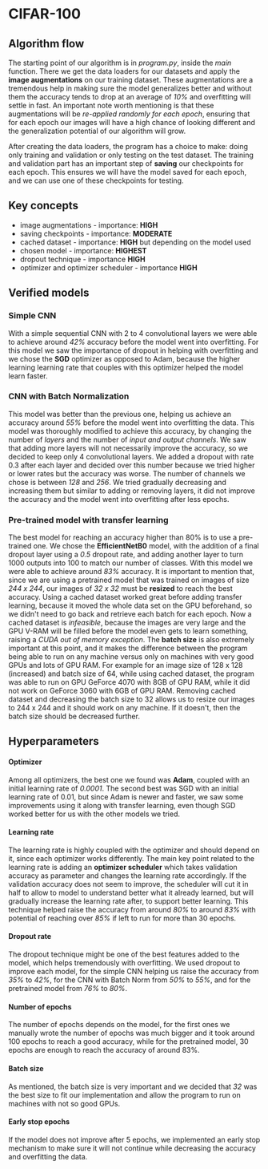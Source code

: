 # CIFAR-100

## Algorithm flow

The starting point of our algorithm is in *program.py*, inside the *main* function. There we get the data loaders for our datasets and apply the **image augmentations** on our training dataset. These augmentations are a tremendous help in making sure the model generalizes better and without them the accuracy tends to drop at an average of *10%* and overfitting will settle in fast.
An important note worth mentioning is that these augmentations will be *re-applied randomly for each epoch*, ensuring that for each epoch our images will have a high chance of looking different and the generalization potential of our algorithm will grow.

After creating the data loaders, the program has a choice to make: doing only training and validation or only testing on the test dataset.
The training and validation part has an important step of **saving** our checkpoints for each epoch. This ensures we will have the model saved for each epoch, and we can use one of these checkpoints for testing.

## Key concepts
- image augmentations - importance: **HIGH**
- saving checkpoints - importance: **MODERATE**
- cached dataset - importance: **HIGH** but depending on the model used
- chosen model - importance: **HIGHEST**
- dropout technique - importance **HIGH**
- optimizer and optimizer scheduler - importance **HIGH**

## Verified models
### Simple CNN
With a simple sequential CNN with 2 to 4 convolutional layers we were able to achieve around *42%* accuracy before the model went into overfitting. For this model we saw the importance of dropout in helping with overfitting and we chose the **SGD** optimizer as opposed to Adam, because the higher learning learning rate that couples with this optimizer helped the model learn faster.

### CNN with Batch Normalization
This model was better than the previous one, helping us achieve an accuracy around *55%* before the model went into overfitting the data. This model was thoroughly modified to achieve this accuracy, by changing the number of *layers* and the number of *input and output channels*. 
We saw that adding more layers will not necessarily improve the accuracy, so we decided to keep only 4 convolutional layers. We added a dropout with rate 0.3 after each layer and decided over this number because we tried higher or lower rates but the accuracy was worse.
The number of channels we chose is between *128* and *256*. We tried gradually decreasing and increasing them but similar to adding or removing layers, it did not improve the accuracy and the model went into overfitting after less epochs.

### Pre-trained model with transfer learning
The best model for reaching an accuracy higher than 80% is to use a pre-trained one. We chose the **EfficientNetB0** model, with the addition of a final dropout layer using a *0.5* dropout rate, and adding another layer to turn 1000 outputs into 100 to match our number of classes. With this model we were able to achieve around *83%* accuracy. 
It is important to mention that, since we are using a pretrained model that was trained on images of size *244 x 244*, our images of *32 x 32* must be **resized** to reach the best accuracy.
Using a cached dataset worked great before adding transfer learning, because it moved the whole data set on the GPU beforehand, so we didn't need to go back and retrieve each batch for each epoch.
Now a cached dataset is *infeasible*, because the images are very large and the GPU V-RAM will be filled before the model even gets to learn something, raising a *CUDA out of memory exception*.
The **batch size** is also extremely important at this point, and it makes the difference between the program being able to run on any machine versus only on machines with very good GPUs and lots of GPU RAM. For example for an image size of 128 x 128 (increased) and batch size of 64, while using cached dataset, the program was able to run on GPU GeForce 4070 with 8GB of GPU RAM, while it did not work on GeForce 3060 with 6GB of GPU RAM.
Removing cached dataset and decreasing the batch size to 32 allows us to resize our images to 244 x 244 and it should work on any machine. If it doesn't, then the batch size should be decreased further.

## Hyperparameters


#### Optimizer
Among all optimizers, the best one we found was **Adam**, coupled with an initial learning rate of *0.0001*. The second best was SGD with an initial learning rate of 0.01, but since Adam is newer and faster, we saw some improvements using it along with transfer learning, even though SGD worked better for us with the other models we tried.
#### Learning rate
The learning rate is highly coupled with the optimizer and should depend on it, since each optimizer works differently. The main key point related to the learning rate is adding an **optimizer scheduler** which takes validation accuracy as parameter and changes the learning rate accordingly. If the validation accuracy does not seem to improve, the scheduler will cut it in half to allow to model to understand better what it already learned, but will gradually increase the learning rate after, to support better learning. This technique helped raise the accuracy from around *80%* to around *83%* with potential of reaching over *85%* if left to run for more than 30 epochs.
#### Dropout rate
The dropout technique might be one of the best features added to the model, which helps tremendously with overfitting. We used dropout to improve each model, for the simple CNN helping us raise the accuracy from *35%* to *42%*, for the CNN with Batch Norm from *50%* to *55%*, and for the pretrained model from *76%* to *80%*.
#### Number of epochs
The number of epochs depends on the model, for the first ones we manually wrote the number of epochs was much bigger and it took around 100 epochs to reach a good accuracy, while for the pretrained model, 30 epochs are enough to reach the accuracy of around 83%.
#### Batch size
As mentioned, the batch size is very important and we decided that *32* was the best size to fit our implementation and allow the program to run on machines with not so good GPUs.
#### Early stop epochs
If the model does not improve after 5 epochs, we implemented an early stop mechanism to make sure it will not continue while decreasing the accuracy and overfitting the data.

